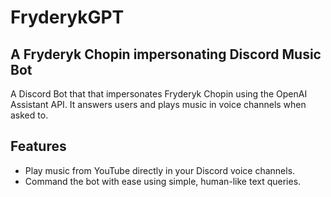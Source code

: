 # FryderykGPT
## A Fryderyk Chopin impersonating Discord Music Bot
A Discord Bot that that impersonates Fryderyk Chopin using the OpenAI Assistant API. It answers users and plays music in voice channels when asked to.

## Features
- Play music from YouTube directly in your Discord voice channels.
- Command the bot with ease using simple, human-like text queries.